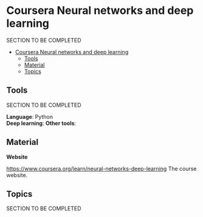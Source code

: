 # Coursera Neural networks and deep learning

SECTION TO BE COMPLETED

- [Coursera Neural networks and deep learning](#coursera-neural-networks-and-deep-learning)
  - [Tools](#tools)
  - [Material](#material)
  - [Topics](#topics)

## Tools

SECTION TO BE COMPLETED

**Language**: Python  
**Deep learning**:
**Other tools**: 

## Material

**Website**

https://www.coursera.org/learn/neural-networks-deep-learning
The course website.

## Topics

SECTION TO BE COMPLETED